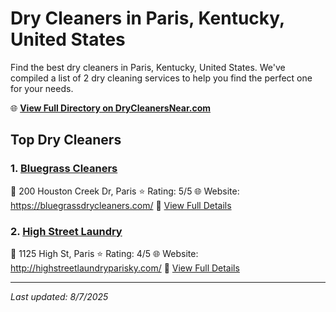 # Dry Cleaners in Paris, Kentucky, United States

Find the best dry cleaners in Paris, Kentucky, United States. We've compiled a list of 2 dry cleaning services to help you find the perfect one for your needs.

🌐 **[View Full Directory on DryCleanersNear.com](https://drycleanersnear.com/city/US/Kentucky/Paris)**

## Top Dry Cleaners

### 1. [Bluegrass Cleaners](https://drycleanersnear.com/dryCleaner/688f1fd546b6614a95a95cd2/bluegrass-cleaners)
📍 200 Houston Creek Dr, Paris
⭐ Rating: 5/5
🌐 Website: https://bluegrassdrycleaners.com/
🔗 [View Full Details](https://drycleanersnear.com/dryCleaner/688f1fd546b6614a95a95cd2/bluegrass-cleaners)

### 2. [High Street Laundry](https://drycleanersnear.com/dryCleaner/688f205846b6614a95a96120/high-street-laundry)
📍 1125 High St, Paris
⭐ Rating: 4/5
🌐 Website: http://highstreetlaundryparisky.com/
🔗 [View Full Details](https://drycleanersnear.com/dryCleaner/688f205846b6614a95a96120/high-street-laundry)


---

*Last updated: 8/7/2025*
